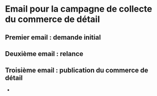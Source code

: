 # Email pour la campagne de collecte du commerce de détail

## Premier email : demande initial

## Deuxième email : relance

## Troisième email : publication du commerce de détail

- 
